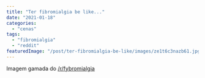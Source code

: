 ```yaml
---
title: "Ter fibromialgia be like..."
date: "2021-01-18"
categories: 
  - "cenas"
tags: 
  - "fibromialgia"
  - "reddit"
featuredImage: "/post/ter-fibromialgia-be-like/images/ze1t6c3nazb61.jpg"
---
```


Imagem gamada do [/r/fybromialgia](https://www.reddit.com/r/Fibromyalgia/comments/kzhynq/i_would_definitely_think_that/)
